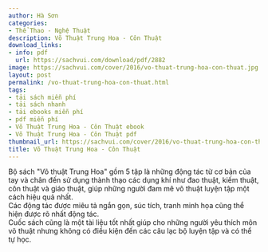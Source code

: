 ```yaml
---
author: Hà Sơn
categories:
- Thể Thao - Nghệ Thuật
description: Võ Thuật Trung Hoa - Côn Thuật
download_links:
- info: pdf
  url: https://sachvui.com/download/pdf/2882
image: https://sachvui.com/cover/2016/vo-thuat-trung-hoa-con-thuat.jpg
layout: post
permalink: /vo-thuat-trung-hoa-con-thuat.html
tags:
- tải sách miễn phí
- tải sách nhanh
- tải ebooks miễn phí
- pdf miễn phí
- Võ Thuật Trung Hoa - Côn Thuật ebook
- Võ Thuật Trung Hoa - Côn Thuật pdf
thumbnail_url: https://sachvui.com/cover/2016/vo-thuat-trung-hoa-con-thuat.jpg
title: Võ Thuật Trung Hoa - Côn Thuật
---
```


 <div class="item-desc text-justify"> <p>Bộ sách "Võ thuật Trung Hoa" gồm 5 tập là những động tác từ cơ bản của tay và chân đến sử dụng thành thạo các dụng khí như đao thuật, kiếm thuật, côn thuật và giáo thuật, giúp những người đam mê võ thuật luyện tập một cách hiệu quả nhất.<br>Các động tác được miêu tả ngắn gọn, súc tích, tranh minh họa cũng thể hiện được rõ nhất động tác.<br>Cuốc sách cũng là một tài liệu tốt nhất giúp cho những người yêu thích môn võ thuật nhưng không có điều kiện đến các câu lạc bộ luyện tập và có thể tự học.</p> </div>